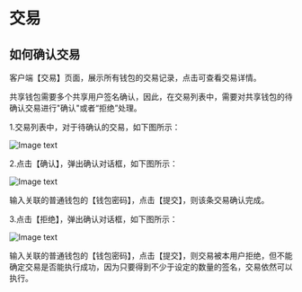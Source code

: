 ﻿# 交易

## <a name="comfire_txs"></a>如何确认交易

客户端【交易】页面，展示所有钱包的交易记录，点击可查看交易详情。

共享钱包需要多个共享用户签名确认，因此，在交易列表中，需要对共享钱包的待确认交易进行"确认"或者“拒绝”处理。

1.交易列表中，对于待确认的交易，如下图所示：

![Image text](assets/platon-samurai/image/Transactions_confirm-cn.png)

2.点击【确认】，弹出确认对话框，如下图所示：

![Image text](assets/platon-samurai/image/Execute_Contract-cn.png)

输入关联的普通钱包的【钱包密码】，点击【提交】，则该条交易确认完成。

3.点击【拒绝】，弹出确认对话框，如下图所示：

![Image text](assets/platon-samurai/image/Execute_contract_reject-cn.png)

输入关联的普通钱包的【钱包密码】，点击【提交】，则交易被本用户拒绝，但不能确定交易是否能执行成功，因为只要得到不少于设定的数量的签名，交易依然可以执行。


